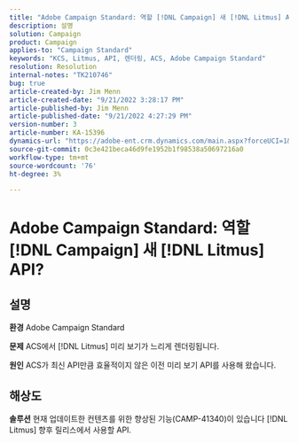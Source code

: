 ```yaml
---
title: "Adobe Campaign Standard: 역할 [!DNL Campaign] 새 [!DNL Litmus] API?"
description: 설명
solution: Campaign
product: Campaign
applies-to: "Campaign Standard"
keywords: "KCS, Litmus, API, 렌더링, ACS, Adobe Campaign Standard"
resolution: Resolution
internal-notes: "TK210746"
bug: true
article-created-by: Jim Menn
article-created-date: "9/21/2022 3:28:17 PM"
article-published-by: Jim Menn
article-published-date: "9/21/2022 4:27:29 PM"
version-number: 3
article-number: KA-15396
dynamics-url: "https://adobe-ent.crm.dynamics.com/main.aspx?forceUCI=1&pagetype=entityrecord&etn=knowledgearticle&id=8c66a603-c239-ed11-9db1-0022480866ad"
source-git-commit: 0c3e421beca46d9fe1952b1f98538a50697216a0
workflow-type: tm+mt
source-wordcount: '76'
ht-degree: 3%

---
```


# Adobe Campaign Standard: 역할 [!DNL Campaign] 새 [!DNL Litmus] API?

## 설명


<b>환경</b>
Adobe Campaign Standard

<b>문제</b>
ACS에서 [!DNL Litmus] 미리 보기가 느리게 렌더링됩니다.

<b>원인</b>
ACS가 최신 API만큼 효율적이지 않은 이전 미리 보기 API를 사용해 왔습니다.


## 해상도


<b>솔루션</b>
현재 업데이트한 컨텐츠를 위한 향상된 기능(CAMP-41340)이 있습니다 [!DNL Litmus] 향후 릴리스에서 사용할 API.
